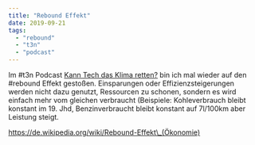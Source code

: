 ```yaml
---
title: "Rebound Effekt"
date: 2019-09-21
tags: 
  - "rebound"
  - "t3n"
  - "podcast"
---
```


Im #t3n Podcast [Kann Tech das Klima retten?](https://soundcloud.com/t3n-podcast/kann-tech-das-klima-retten-t3n-redakteure-berichten-von-der-recherche) bin ich mal wieder auf den #rebound Effekt gestoßen. Einsparungen oder Effizienzsteigerungen werden nicht dazu genutzt, Ressourcen zu schonen, sondern es wird einfach mehr vom gleichen verbraucht (Beispiele: Kohleverbrauch bleibt konstant im 19. Jhd, Benzinverbraucht bleibt konstant auf 7l/100km aber Leistung steigt.

https://de.wikipedia.org/wiki/Rebound-Effekt\_(Ökonomie)
